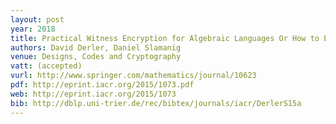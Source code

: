 ```yaml
---
layout: post
year: 2018
title: Practical Witness Encryption for Algebraic Languages Or How to Encrypt Under Groth-Sahai Proofs
authors: David Derler, Daniel Slamanig
venue: Designs, Codes and Cryptography
vatt: (accepted)
vurl: http://www.springer.com/mathematics/journal/10623
pdf: http://eprint.iacr.org/2015/1073.pdf
web: http://eprint.iacr.org/2015/1073
bib: http://dblp.uni-trier.de/rec/bibtex/journals/iacr/DerlerS15a
---
```


